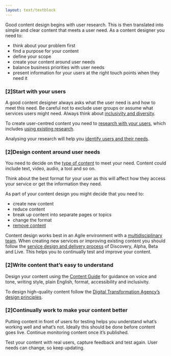 ```yaml
---
layout: text/textblock
---
```

Good content design begins with user research. This is then translated into simple and clear content that meets a user need. As a content designer you need to:
- think about your problem first
- find a purpose for your content
- define your scope
- create your content around user needs
- balance business priorities with user needs
- present information for your users at the right touch points when they need it

### [2]Start with your users

A good content designer always asks what the user need is and how to meet this need. Be careful not to exclude user groups or assume what services users might need. Always think about [inclusivity and diversity](/user-research/identifying-users-needs/#make-your-research-inclusive).

To create user-centred content you need to [research with your users](/user-research/), which includes [using existing research](/user-research/planning-user-research/using-existing-research-data/).

Analysing your research will help you [identify users and their needs](/user-research/identifying-users-needs).

### [2]Design content around user needs

You need to decide on the [type of content](http://guides.service.gov.au/content-guide/types-of-content/) to meet your need. Content could include text, video, audio, a tool and so on. 

Think about the best format for your user as this will affect how they access your service or get the information they need.

As part of your content design you might decide that you need to:
- create new content
- reduce content
- break up content into separate pages or topics
- change the format
- [remove content](/content-strategy/removing-content)

Content design works best in an Agile environment with a [multidisciplinary team](/starting-team/multidisciplinary-team). When creating new services or improving existing content you should follow the [service design and delivery process](/service-design-delivery-process) of Discovery, Alpha, Beta and Live. This helps you to continually test and improve your content.

### [2]Write content that’s easy to understand

Design your content using the [Content Guide](https://guides.service.gov.au/content-guide/) for guidance on voice and tone, writing style, plain English, format, accessibility and inclusivity.

To design high-quality content follow the [Digital Transformation Agency’s design principles](https://www.dta.gov.au/standard/design-principles/).

### [2]Continually work to make your content better

Putting content in front of users for testing helps you understand what’s working well and what’s not. Ideally this should be done before content goes live. Continue monitoring content once it’s published. 

Test your content with real users, capture feedback and test again. User needs can change, so keep updating.
